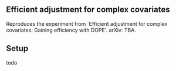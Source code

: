 ## Efficient adjustment for complex covariates
Reproduces the experiment from `Efficient adjustment for complex covariates:
Gaining efficiency with DOPE'.
arXiv: TBA.

## Setup
todo
